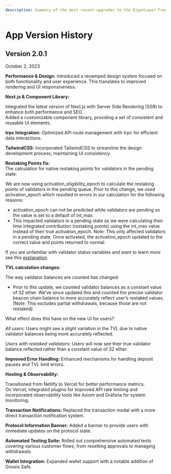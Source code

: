 ```yaml
---
description: Summary of the most recent upgrades to the EigenLayer Frontend app.
---
```


# App Version History

## Version 2.0.1&#x20;

October 2, 2023

**Performance & Design:** Introduced a revamped design system focused on both functionality and user experience. This translates to improved rendering and UI responsiveness.

**Next.js & Component Library:**

Integrated the latest version of Next.js with Server Side Rendering (SSR) to enhance both performance and SEO.\
Added a customizable component library, providing a set of consistent and reusable UI elements.

**trpc Integration:** Optimized API route management with trpc for efficient data interactions.

**TailwindCSS:** Incorporated TailwindCSS to streamline the design development process, maintaining UI consistency.

**Restaking Points fix:**\
The calculation for native restaking points for validators in the pending state:

We are now using activation\_eligibility\_epoch to calculate the restaking points of validators in the pending queue. Prior to this change, we used activation\_epoch which resulted in errors in our calculation for the following reasons:

* activation\_epoch can not be predicted while validators are pending so the value is set to a default of int\_max.
* This impacted validators in a pending state as we were calculating their time integrated contribution (restaking points) using the int\_max value instead of their true activation\_epoch. Note: This only affected validators in a pending state. Once activated, the activation\_epoch updated to the correct value and points returned to normal.

If you are unfamiliar with validator status variables and want to learn more see this [explanation](https://hackmd.io/@protolambda/validator\_status).

**TVL calculation changes:**

The way validator balances are counted has changed:

* Prior to this update, we counted validator balances as a constant value of 32 ether. We’ve since updated this and counted the precise validator beacon chain balance to more accurately reflect user’s restaked values. (Note: This excludes partial withdrawals, because those are not restaked)

What effect does this have on the new UI for users?

_All users:_ Users might see a slight variation in the TVL due to native validator balances being more accurately reflected.

_Users with restaked validators:_ Users will now see their true validator balance reflected rather than a constant value of 32 ether.

**Improved Error Handling:** Enhanced mechanisms for handling deposit pauses and TVL limit errors.

**Hosting & Observability:**

Transitioned from Netlify to Vercel for better performance metrics.\
On Vercel, integrated plugins for improved API rate limiting and incorporated observability tools like Axiom and Grafana for system monitoring.

**Transaction Notifications:** Replaced the transaction modal with a more direct transaction notification system.

**Protocol Information Banner:** Added a banner to provide users with immediate updates on the protocol state.

**Automated Testing Suite:** Rolled out comprehensive automated tests covering various customer flows, from resetting approvals to managing withdrawals.

**Wallet Integration:** Expanded wallet support with a notable addition of Gnosis Safe.

